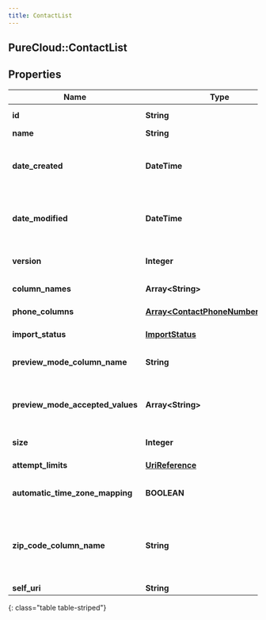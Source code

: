 ```yaml
---
title: ContactList
---
```

## PureCloud::ContactList

## Properties

|Name | Type | Description | Notes|
|------------ | ------------- | ------------- | -------------|
| **id** | **String** | The globally unique identifier for the object. | [optional] |
| **name** | **String** |  | [optional] |
| **date_created** | **DateTime** | Creation time of the entity. Date time is represented as an ISO-8601 string. For example: yyyy-MM-ddTHH:mm:ss.SSSZ | [optional] |
| **date_modified** | **DateTime** | Last modified time of the entity. Date time is represented as an ISO-8601 string. For example: yyyy-MM-ddTHH:mm:ss.SSSZ | [optional] |
| **version** | **Integer** | Required for updates, must match the version number of the most recent update | [optional] |
| **column_names** | **Array&lt;String&gt;** | The names of the contact data columns. | |
| **phone_columns** | [**Array&lt;ContactPhoneNumberColumn&gt;**](ContactPhoneNumberColumn.html) | Indicates which columns are phone numbers. | |
| **import_status** | [**ImportStatus**](ImportStatus.html) | The status of the import process. | [optional] |
| **preview_mode_column_name** | **String** | A column to check if a contact should always be dialed in preview mode. | [optional] |
| **preview_mode_accepted_values** | **Array&lt;String&gt;** | The values in the previewModeColumnName column that indicate a contact should always be dialed in preview mode. | [optional] |
| **size** | **Integer** | The number of contacts in the ContactList. | [optional] |
| **attempt_limits** | [**UriReference**](UriReference.html) | AttemptLimits for this ContactList. | [optional] |
| **automatic_time_zone_mapping** | **BOOLEAN** | Indicates if automatic time zone mapping is to be used for this ContactList. | [optional] |
| **zip_code_column_name** | **String** | The name of contact list column containing the zip code for use with automatic time zone mapping. Only allowed if &#39;automaticTimeZoneMapping&#39; is set to true. | [optional] |
| **self_uri** | **String** | The URI for this object | [optional] |
{: class="table table-striped"}


